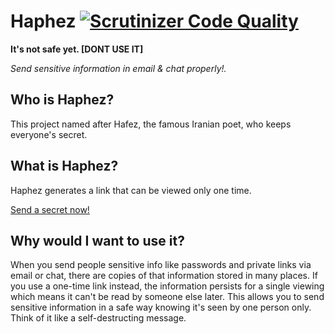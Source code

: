 # Haphez [![Scrutinizer Code Quality](https://scrutinizer-ci.com/g/NimaGhaedsharafi/haphez/badges/quality-score.png?b=master)](https://scrutinizer-ci.com/g/NimaGhaedsharafi/haphez/?branch=master)

**It's not safe yet. [DONT USE IT]** 

*Send sensitive information in email & chat properly!.*

## Who is Haphez? ##

This project named after Hafez, the famous Iranian poet, who keeps everyone's secret.

## What is Haphez? ##
Haphez generates a link that can be viewed only one time.

<a class="msg" href="https://haphez.com/">Send a secret now!</a>

## Why would I want to use it? ##

When you send people sensitive info like passwords and private links via email or chat, there are copies of that information stored in many places. If you use a one-time link instead, the information persists for a single viewing which means it can't be read by someone else later. This allows you to send sensitive information in a safe way knowing it's seen by one person only. Think of it like a self-destructing message.
